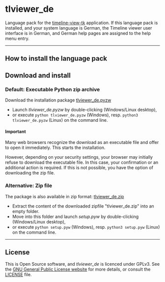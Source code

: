 # tlviewer_de

Language pack for the [timeline-view-tk](https://github.com/peter88213/timeline-view-tk) application.
If this language pack is installed, and your system language is German, the Timeline viewer 
user interface is in German, and German help pages are assigned to the help menu entry. 

---

## How to install the language pack

## Download and install

### Default: Executable Python zip archive

Download the installation package [tlviewer_de.pyzw](https://github.com/peter88213/tlviewer_de/raw/main/tlviewer_de.pyzw)

- Launch *tlviewer_de.pyzw* by double-clicking (Windows/Linux desktop),
- or execute `python tlviewer_de.pyzw` (Windows), resp. `python3 tlviewer_de.pyzw` (Linux) on the command line.

#### Important

Many web browsers recognize the download as an executable file and offer to open it immediately. 
This starts the installation.

However, depending on your security settings, your browser may 
initially  refuse  to download the executable file. 
In this case, your confirmation or an additional action is required. 
If this is not possible, you have the option of downloading 
the zip file. 


### Alternative: Zip file

The package is also available in zip format: [tlviewer_de.zip](https://github.com/peter88213/tlviewer_de/raw/main/tlviewer_de.zip)

- Extract the content of the downloaded zipfile "tlviewer_de.zip" into an empty folder.
- Move into this folder and launch *setup.pyw* by double-clicking (Windows/Linux desktop), 
- or execute `python setup.pyw` (Windows), resp. `python3 setup.pyw` (Linux) on the command line.

---


## License

This is Open Source software, and *tlviewer_de* is licenced under GPLv3. See the
[GNU General Public License website](https://www.gnu.org/licenses/gpl-3.0.en.html) for more
details, or consult the [LICENSE](https://github.com/peter88213/tlviewer_de/blob/main/LICENSE) file.

